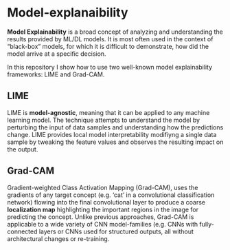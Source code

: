 # Model-explanaibility
**Model Explainability** is a broad concept of analyzing and understanding the results provided by ML/DL models. It is most often used in the context of “black-box” models, for which it is difficult to demonstrate, how did the model arrive at a specific decision.

In this repository I show how to use two well-known model explainability frameworks: LIME and Grad-CAM.

## LIME
LIME is **model-agnostic**, meaning that it can be applied to any machine learning model. The technique attempts to understand the model by perturbing the input of data samples and understanding how the predictions change. LIME provides local model interpretability modifiyng a single data sample by tweaking the feature values and observes the resulting impact on the output.

## Grad-CAM
Gradient-weighted Class Activation Mapping (Grad-CAM), uses the gradients of any target concept (e.g. ‘cat’ in a convolutional classification network) flowing into the final convolutional layer to produce a coarse **localization map** highlighting the important regions in the image for predicting the concept. Unlike previous approaches, Grad-CAM is applicable to a wide variety of CNN model-families (e.g. CNNs with fully-connected layers or CNNs used for structured outputs, all without architectural changes or re-training. 



